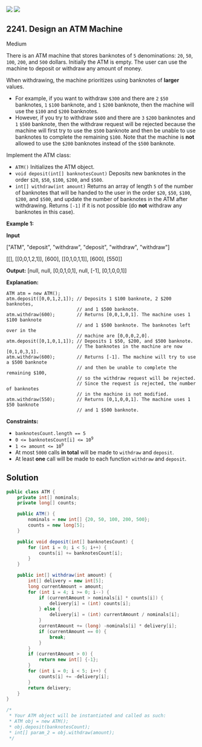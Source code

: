 [![](https://img.shields.io/github/stars/javadev/LeetCode-in-Java?label=Stars&style=flat-square)](https://github.com/javadev/LeetCode-in-Java)
[![](https://img.shields.io/github/forks/javadev/LeetCode-in-Java?label=Fork%20me%20on%20GitHub%20&style=flat-square)](https://github.com/javadev/LeetCode-in-Java/fork)

## 2241\. Design an ATM Machine

Medium

There is an ATM machine that stores banknotes of `5` denominations: `20`, `50`, `100`, `200`, and `500` dollars. Initially the ATM is empty. The user can use the machine to deposit or withdraw any amount of money.

When withdrawing, the machine prioritizes using banknotes of **larger** values.

*   For example, if you want to withdraw `$300` and there are `2` `$50` banknotes, `1` `$100` banknote, and `1` `$200` banknote, then the machine will use the `$100` and `$200` banknotes.
*   However, if you try to withdraw `$600` and there are `3` `$200` banknotes and `1` `$500` banknote, then the withdraw request will be rejected because the machine will first try to use the `$500` banknote and then be unable to use banknotes to complete the remaining `$100`. Note that the machine is **not** allowed to use the `$200` banknotes instead of the `$500` banknote.

Implement the ATM class:

*   `ATM()` Initializes the ATM object.
*   `void deposit(int[] banknotesCount)` Deposits new banknotes in the order `$20`, `$50`, `$100`, `$200`, and `$500`.
*   `int[] withdraw(int amount)` Returns an array of length `5` of the number of banknotes that will be handed to the user in the order `$20`, `$50`, `$100`, `$200`, and `$500`, and update the number of banknotes in the ATM after withdrawing. Returns `[-1]` if it is not possible (do **not** withdraw any banknotes in this case).

**Example 1:**

**Input**

["ATM", "deposit", "withdraw", "deposit", "withdraw", "withdraw"]

[[], [[0,0,1,2,1]], [600], [[0,1,0,1,1]], [600], [550]]

**Output:** [null, null, [0,0,1,0,1], null, [-1], [0,1,0,0,1]]

**Explanation:**

    ATM atm = new ATM();
    atm.deposit([0,0,1,2,1]); // Deposits 1 $100 banknote, 2 $200 banknotes,
                              // and 1 $500 banknote.
    atm.withdraw(600);        // Returns [0,0,1,0,1]. The machine uses 1 $100 banknote
                              // and 1 $500 banknote. The banknotes left over in the
                              // machine are [0,0,0,2,0].
    atm.deposit([0,1,0,1,1]); // Deposits 1 $50, $200, and $500 banknote.
                              // The banknotes in the machine are now [0,1,0,3,1].
    atm.withdraw(600);        // Returns [-1]. The machine will try to use a $500 banknote
                              // and then be unable to complete the remaining $100,
                              // so the withdraw request will be rejected.
                              // Since the request is rejected, the number of banknotes
                              // in the machine is not modified.
    atm.withdraw(550);        // Returns [0,1,0,0,1]. The machine uses 1 $50 banknote
                              // and 1 $500 banknote.

**Constraints:**

*   `banknotesCount.length == 5`
*   <code>0 <= banknotesCount[i] <= 10<sup>9</sup></code>
*   <code>1 <= amount <= 10<sup>9</sup></code>
*   At most `5000` calls **in total** will be made to `withdraw` and `deposit`.
*   At least **one** call will be made to each function `withdraw` and `deposit`.

## Solution

```java
public class ATM {
    private int[] nominals;
    private long[] counts;

    public ATM() {
        nominals = new int[] {20, 50, 100, 200, 500};
        counts = new long[5];
    }

    public void deposit(int[] banknotesCount) {
        for (int i = 0; i < 5; i++) {
            counts[i] += banknotesCount[i];
        }
    }

    public int[] withdraw(int amount) {
        int[] delivery = new int[5];
        long currentAmount = amount;
        for (int i = 4; i >= 0; i--) {
            if (currentAmount > nominals[i] * counts[i]) {
                delivery[i] = (int) counts[i];
            } else {
                delivery[i] = (int) currentAmount / nominals[i];
            }
            currentAmount += (long) -nominals[i] * delivery[i];
            if (currentAmount == 0) {
                break;
            }
        }
        if (currentAmount > 0) {
            return new int[] {-1};
        }
        for (int i = 0; i < 5; i++) {
            counts[i] += -delivery[i];
        }
        return delivery;
    }
}

/*
 * Your ATM object will be instantiated and called as such:
 * ATM obj = new ATM();
 * obj.deposit(banknotesCount);
 * int[] param_2 = obj.withdraw(amount);
 */
```